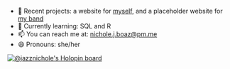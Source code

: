 - 🔭 Recent projects: a website for [myself](https://www.nicholeboaz.com/), and a placeholder website for [my band](https://7thstreetbigband.com/)
- 🌱 Currently learning: SQL and R
- 📫 You can reach me at: nichole.j.boaz@pm.me
- 😄 Pronouns: she/her

[![@jazznichole's Holopin board](https://holopin.me/jazznichole)](https://holopin.io/@jazznichole)

<!--
**nicholeboaz/nicholeboaz** is a ✨ _special_ ✨ repository because its `README.md` (this file) appears on your GitHub profile.

Here are some ideas to get you started:

- 🔭 I’m currently working on ...
- 🌱 I’m currently learning ...
- 👯 I’m looking to collaborate on ...
- 🤔 I’m looking for help with ...
- 💬 Ask me about ...
- 📫 How to reach me: ...
- 😄 Pronouns: ...
- ⚡ Fun fact: ...
-->
